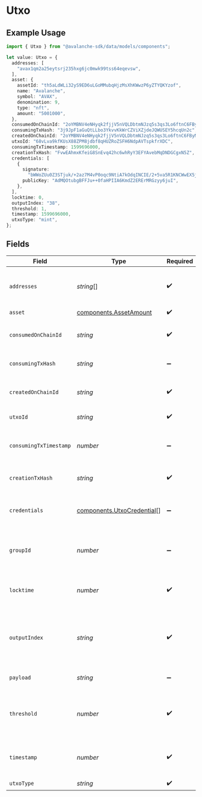 # Utxo

## Example Usage

```typescript
import { Utxo } from "@avalanche-sdk/data/models/components";

let value: Utxo = {
  addresses: [
    "avax1qm2a25eytsrj235hxg6jc0mwk99tss64eqevsw",
  ],
  asset: {
    assetId: "th5aLdWLi32yS9ED6uLGoMMubqHjzMsXhKWwzP6yZTYQKYzof",
    name: "Avalanche",
    symbol: "AVAX",
    denomination: 9,
    type: "nft",
    amount: "5001000",
  },
  consumedOnChainId: "2oYMBNV4eNHyqk2fjjV5nVQLDbtmNJzq5s3qs3Lo6ftnC6FByM",
  consumingTxHash: "3j9JpF1aGuQtLLbo3YkvvKkWrCZViXZjdeJQWUSEY5hcqUn2c",
  createdOnChainId: "2oYMBNV4eNHyqk2fjjV5nVQLDbtmNJzq5s3qs3Lo6ftnC6FByM",
  utxoId: "68vLva9kfKUsX88ZPM8jdbf8qHUZRoZSFH6NdpAVTspkfrXDC",
  consumingTxTimestamp: 1599696000,
  creationTxHash: "FvwEAhmxKfeiG8SnEvq42hc6whRyY3EFYAvebMqDNDGCgxN5Z",
  credentials: [
    {
      signature:
        "bWWoZUu0Z3STjuk/+2az7M4vP0oqc9NtiA7kOdqINCIE/2+5va5R1KNCWwEX5jE1xVHLvAxU2LHTN5gK8m84HwA",
      publicKey: "AdMQOtubgBFFJu++0faHPIIA6KmdZ2ERErMRGzyy6juI",
    },
  ],
  locktime: 0,
  outputIndex: "38",
  threshold: 1,
  timestamp: 1599696000,
  utxoType: "mint",
};
```

## Fields

| Field                                                                                 | Type                                                                                  | Required                                                                              | Description                                                                           | Example                                                                               |
| ------------------------------------------------------------------------------------- | ------------------------------------------------------------------------------------- | ------------------------------------------------------------------------------------- | ------------------------------------------------------------------------------------- | ------------------------------------------------------------------------------------- |
| `addresses`                                                                           | *string*[]                                                                            | :heavy_check_mark:                                                                    | Addresses that are eligible to sign the consumption of this output.                   | [<br/>"avax1qm2a25eytsrj235hxg6jc0mwk99tss64eqevsw"<br/>]                             |
| `asset`                                                                               | [components.AssetAmount](../../models/components/assetamount.md)                      | :heavy_check_mark:                                                                    | N/A                                                                                   |                                                                                       |
| `consumedOnChainId`                                                                   | *string*                                                                              | :heavy_check_mark:                                                                    | Blockchain ID on which this output is consumed on.                                    | 2oYMBNV4eNHyqk2fjjV5nVQLDbtmNJzq5s3qs3Lo6ftnC6FByM                                    |
| `consumingTxHash`                                                                     | *string*                                                                              | :heavy_minus_sign:                                                                    | Transaction ID that consumed this output.                                             | 3j9JpF1aGuQtLLbo3YkvvKkWrCZViXZjdeJQWUSEY5hcqUn2c                                     |
| `createdOnChainId`                                                                    | *string*                                                                              | :heavy_check_mark:                                                                    | Blockchain ID on which this output is created on.                                     | 2oYMBNV4eNHyqk2fjjV5nVQLDbtmNJzq5s3qs3Lo6ftnC6FByM                                    |
| `utxoId`                                                                              | *string*                                                                              | :heavy_check_mark:                                                                    | UTXO ID for this output.                                                              | 68vLva9kfKUsX88ZPM8jdbf8qHUZRoZSFH6NdpAVTspkfrXDC                                     |
| `consumingTxTimestamp`                                                                | *number*                                                                              | :heavy_minus_sign:                                                                    | Unix timestamp in seconds at which this output was consumed.                          | 1599696000                                                                            |
| `creationTxHash`                                                                      | *string*                                                                              | :heavy_check_mark:                                                                    | Transaction ID that created this output.                                              | FvwEAhmxKfeiG8SnEvq42hc6whRyY3EFYAvebMqDNDGCgxN5Z                                     |
| `credentials`                                                                         | [components.UtxoCredential](../../models/components/utxocredential.md)[]              | :heavy_minus_sign:                                                                    | Credentials that signed the transaction to consume this utxo                          |                                                                                       |
| `groupId`                                                                             | *number*                                                                              | :heavy_minus_sign:                                                                    | Index representing the minting set for the NFT mint output.                           |                                                                                       |
| `locktime`                                                                            | *number*                                                                              | :heavy_check_mark:                                                                    | Locktime in seconds after which this output can be consumed.                          | 0                                                                                     |
| `outputIndex`                                                                         | *string*                                                                              | :heavy_check_mark:                                                                    | Postion of this output in a list of lexiographically sorted outputs of a transaction. | 38                                                                                    |
| `payload`                                                                             | *string*                                                                              | :heavy_minus_sign:                                                                    | Hex encoded data for NFT assets.                                                      |                                                                                       |
| `threshold`                                                                           | *number*                                                                              | :heavy_check_mark:                                                                    | Minimum number of signatures required to consume this output.                         | 1                                                                                     |
| `timestamp`                                                                           | *number*                                                                              | :heavy_check_mark:                                                                    | Unix timestamp in seconds at which this outptut was created.                          | 1599696000                                                                            |
| `utxoType`                                                                            | *string*                                                                              | :heavy_check_mark:                                                                    | Type of output.                                                                       | mint                                                                                  |